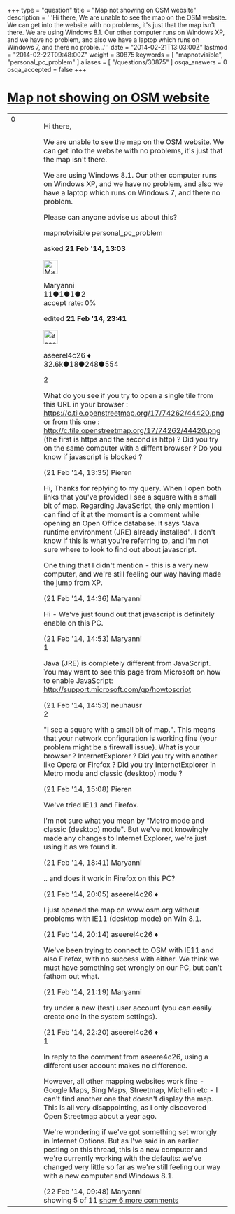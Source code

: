 +++
type = "question"
title = "Map not showing on OSM website"
description = '''Hi there, We are unable to see the map on the OSM website. We can get into the website with no problems, it&#x27;s just that the map isn&#x27;t there. We are using Windows 8.1. Our other computer runs on Windows XP, and we have no problem, and also we have a laptop which runs on Windows 7, and there no proble...'''
date = "2014-02-21T13:03:00Z"
lastmod = "2014-02-22T09:48:00Z"
weight = 30875
keywords = [ "mapnotvisible", "personal_pc_problem" ]
aliases = [ "/questions/30875" ]
osqa_answers = 0
osqa_accepted = false
+++

<div class="headNormal">

# [Map not showing on OSM website](/questions/30875/map-not-showing-on-osm-website)

</div>

<div id="main-body">

<div id="askform">

<table id="question-table" style="width:100%;">
<colgroup>
<col style="width: 50%" />
<col style="width: 50%" />
</colgroup>
<tbody>
<tr>
<td style="width: 30px; vertical-align: top"><div class="vote-buttons">
<span id="post-30875-upvote" class="ajax-command post-vote up" rel="nofollow" title="I like this post (click again to cancel)"> </span>
<div id="post-30875-score" class="post-score" title="current number of votes">
0
</div>
<span id="post-30875-downvote" class="ajax-command post-vote down" rel="nofollow" title="I dont like this post (click again to cancel)"> </span> <span id="favorite-mark" class="ajax-command favorite-mark" rel="nofollow" title="mark/unmark this question as favorite (click again to cancel)"> </span>
<div id="favorite-count" class="favorite-count">
&#10;</div>
</div></td>
<td><div id="item-right">
<div class="question-body">
<p>Hi there,</p>
<p>We are unable to see the map on the OSM website. We can get into the website with no problems, it's just that the map isn't there.</p>
<p>We are using Windows 8.1. Our other computer runs on Windows XP, and we have no problem, and also we have a laptop which runs on Windows 7, and there no problem.</p>
<p>Please can anyone advise us about this?</p>
</div>
<div id="question-tags" class="tags-container tags">
<span class="post-tag tag-link-mapnotvisible" rel="tag" title="see questions tagged &#39;mapnotvisible&#39;">mapnotvisible</span> <span class="post-tag tag-link-personal_pc_problem" rel="tag" title="see questions tagged &#39;personal_pc_problem&#39;">personal_pc_problem</span>
</div>
<div id="question-controls" class="post-controls">
&#10;</div>
<div class="post-update-info-container">
<div class="post-update-info post-update-info-user">
<p>asked <strong>21 Feb '14, 13:03</strong></p>
<img src="https://secure.gravatar.com/avatar/f7f5508658b6c782801c7d7caefa7b05?s=32&amp;d=identicon&amp;r=g" class="gravatar" width="32" height="32" alt="Maryanni&#39;s gravatar image" />
<p><span>Maryanni</span><br />
<span class="score" title="11 reputation points">11</span><span title="1 badges"><span class="badge1">●</span><span class="badgecount">1</span></span><span title="1 badges"><span class="silver">●</span><span class="badgecount">1</span></span><span title="2 badges"><span class="bronze">●</span><span class="badgecount">2</span></span><br />
<span class="accept_rate" title="Rate of the user&#39;s accepted answers">accept rate:</span> <span title="Maryanni has no accepted answers">0%</span></p>
</div>
<div class="post-update-info post-update-info-edited">
<p><span> edited <strong>21 Feb '14, 23:41</strong> </span></p>
<img src="https://secure.gravatar.com/avatar/66f0dc05b44574e3894be07b0b37cf37?s=32&amp;d=identicon&amp;r=g" class="gravatar" width="32" height="32" alt="aseerel4c26&#39;s gravatar image" />
<p><span>aseerel4c26 ♦</span><br />
<span class="score" title="32615 reputation points"><span>32.6k</span></span><span title="18 badges"><span class="badge1">●</span><span class="badgecount">18</span></span><span title="248 badges"><span class="silver">●</span><span class="badgecount">248</span></span><span title="554 badges"><span class="bronze">●</span><span class="badgecount">554</span></span></p>
</div>
</div>
<div id="comments-container-30875" class="comments-container">
<span id="30877"></span>
<div id="comment-30877" class="comment">
<div id="post-30877-score" class="comment-score">
2
</div>
<div class="comment-text">
<p>What do you see if you try to open a single tile from this URL in your browser : <a href="https://c.tile.openstreetmap.org/17/74262/44420.png">https://c.tile.openstreetmap.org/17/74262/44420.png</a> or from this one : <a href="http://c.tile.openstreetmap.org/17/74262/44420.png">http://c.tile.openstreetmap.org/17/74262/44420.png</a> (the first is https and the second is http) ? Did you try on the same computer with a diffent browser ? Do you know if javascript is blocked ?</p>
</div>
<div id="comment-30877-info" class="comment-info">
<span class="comment-age">(21 Feb '14, 13:35)</span> <span class="comment-user userinfo">Pieren</span>
</div>
</div>
<span id="30878"></span>
<div id="comment-30878" class="comment">
<div id="post-30878-score" class="comment-score">
&#10;</div>
<div class="comment-text">
<p>Hi, Thanks for replying to my query. When I open both links that you've provided I see a square with a small bit of map. Regarding JavaScript, the only mention I can find of it at the moment is a comment while opening an Open Office database. It says "Java runtime environment (JRE) already installed". I don't know if this is what you're referring to, and I'm not sure where to look to find out about javascript.</p>
<p>One thing that I didn't mention - this is a very new computer, and we're still feeling our way having made the jump from XP.</p>
</div>
<div id="comment-30878-info" class="comment-info">
<span class="comment-age">(21 Feb '14, 14:36)</span> <span class="comment-user userinfo">Maryanni</span>
</div>
</div>
<span id="30881"></span>
<div id="comment-30881" class="comment not_top_scorer">
<div id="post-30881-score" class="comment-score">
&#10;</div>
<div class="comment-text">
<p>Hi - We've just found out that javascript is definitely enable on this PC.</p>
</div>
<div id="comment-30881-info" class="comment-info">
<span class="comment-age">(21 Feb '14, 14:53)</span> <span class="comment-user userinfo">Maryanni</span>
</div>
</div>
<span id="30882"></span>
<div id="comment-30882" class="comment">
<div id="post-30882-score" class="comment-score">
1
</div>
<div class="comment-text">
<p>Java (JRE) is completely different from JavaScript. You may want to see this page from Microsoft on how to enable JavaScript: <a href="http://support.microsoft.com/gp/howtoscript">http://support.microsoft.com/gp/howtoscript</a></p>
</div>
<div id="comment-30882-info" class="comment-info">
<span class="comment-age">(21 Feb '14, 14:53)</span> <span class="comment-user userinfo">neuhausr</span>
</div>
</div>
<span id="30884"></span>
<div id="comment-30884" class="comment">
<div id="post-30884-score" class="comment-score">
2
</div>
<div class="comment-text">
<p>"I see a square with a small bit of map.". This means that your network configuration is working fine (your problem might be a firewall issue). What is your browser ? InternetExplorer ? Did you try with another like Opera or Firefox ? Did you try InternetExplorer in Metro mode and classic (desktop) mode ?</p>
</div>
<div id="comment-30884-info" class="comment-info">
<span class="comment-age">(21 Feb '14, 15:08)</span> <span class="comment-user userinfo">Pieren</span>
</div>
</div>
<span id="30891"></span>
<div id="comment-30891" class="comment not_top_scorer">
<div id="post-30891-score" class="comment-score">
&#10;</div>
<div class="comment-text">
<p>We've tried IE11 and Firefox.</p>
<p>I'm not sure what you mean by "Metro mode and classic (desktop) mode". But we've not knowingly made any changes to Internet Explorer, we're just using it as we found it.</p>
</div>
<div id="comment-30891-info" class="comment-info">
<span class="comment-age">(21 Feb '14, 18:41)</span> <span class="comment-user userinfo">Maryanni</span>
</div>
</div>
<span id="30894"></span>
<div id="comment-30894" class="comment not_top_scorer">
<div id="post-30894-score" class="comment-score">
&#10;</div>
<div class="comment-text">
<p>.. and does it work in Firefox on this PC?</p>
</div>
<div id="comment-30894-info" class="comment-info">
<span class="comment-age">(21 Feb '14, 20:05)</span> <span class="comment-user userinfo">aseerel4c26 ♦</span>
</div>
</div>
<span id="30895"></span>
<div id="comment-30895" class="comment not_top_scorer">
<div id="post-30895-score" class="comment-score">
&#10;</div>
<div class="comment-text">
<p>I just opened the map on www.osm.org without problems with IE11 (desktop mode) on Win 8.1.</p>
</div>
<div id="comment-30895-info" class="comment-info">
<span class="comment-age">(21 Feb '14, 20:14)</span> <span class="comment-user userinfo">aseerel4c26 ♦</span>
</div>
</div>
<span id="30898"></span>
<div id="comment-30898" class="comment not_top_scorer">
<div id="post-30898-score" class="comment-score">
&#10;</div>
<div class="comment-text">
<p>We've been trying to connect to OSM with IE11 and also Firefox, with no success with either. We think we must have something set wrongly on our PC, but can't fathom out what.</p>
</div>
<div id="comment-30898-info" class="comment-info">
<span class="comment-age">(21 Feb '14, 21:19)</span> <span class="comment-user userinfo">Maryanni</span>
</div>
</div>
<span id="30899"></span>
<div id="comment-30899" class="comment not_top_scorer">
<div id="post-30899-score" class="comment-score">
&#10;</div>
<div class="comment-text">
<p>try under a new (test) user account (you can easily create one in the system settings).</p>
</div>
<div id="comment-30899-info" class="comment-info">
<span class="comment-age">(21 Feb '14, 22:20)</span> <span class="comment-user userinfo">aseerel4c26 ♦</span>
</div>
</div>
<span id="30905"></span>
<div id="comment-30905" class="comment">
<div id="post-30905-score" class="comment-score">
1
</div>
<div class="comment-text">
<p>In reply to the comment from aseere4c26, using a different user account makes no difference.</p>
<p>However, all other mapping websites work fine - Google Maps, Bing Maps, Streetmap, Michelin etc - I can't find another one that doesn't display the map. This is all very disappointing, as I only discovered Open Streetmap about a year ago.</p>
<p>We're wondering if we've got something set wrongly in Internet Options. But as I've said in an earlier posting on this thread, this is a new computer and we're currently working with the defaults: we've changed very little so far as we're still feeling our way with a new computer and Windows 8.1.</p>
</div>
<div id="comment-30905-info" class="comment-info">
<span class="comment-age">(22 Feb '14, 09:48)</span> <span class="comment-user userinfo">Maryanni</span>
</div>
</div>
</div>
<div id="comment-tools-30875" class="comment-tools">
<span class="comments-showing"> showing 5 of 11 </span> <a href="#" class="show-all-comments-link">show 6 more comments</a>
</div>
<div class="clear">
&#10;</div>
<div id="comment-30875-form-container" class="comment-form-container">
&#10;</div>
<div class="clear">
&#10;</div>
</div></td>
</tr>
</tbody>
</table>

</div>

</div>

